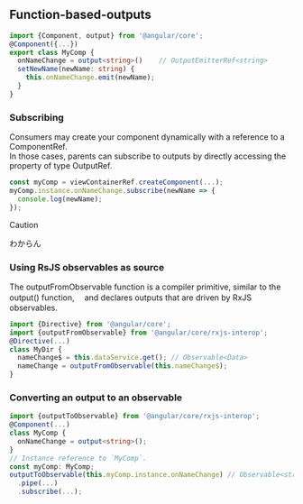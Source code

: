 ## Function-based-outputs

```ts
import {Component, output} from '@angular/core';
@Component({...})
export class MyComp {
  onNameChange = output<string>()    // OutputEmitterRef<string>
  setNewName(newName: string) {
    this.onNameChange.emit(newName);
  }
}
```

### Subscribing
Consumers may create your component dynamically with a reference to a ComponentRef.  
In those cases, parents can subscribe to outputs by directly accessing the property of type OutputRef.
```ts
const myComp = viewContainerRef.createComponent(...);
myComp.instance.onNameChange.subscribe(newName => {
  console.log(newName);
});
```

> [!CAUTION]
> わからん

### Using RsJS observables as source
The outputFromObservable function is a compiler primitive, similar to the output() function,　 
and declares outputs that are driven by RxJS observables.
```ts
import {Directive} from '@angular/core';
import {outputFromObservable} from '@angular/core/rxjs-interop';
@Directive(...)
class MyDir {
  nameChange$ = this.dataService.get(); // Observable<Data>
  nameChange = outputFromObservable(this.nameChange$);
}
```

### Converting an output to an observable
```ts
import {outputToObservable} from '@angular/core/rxjs-interop';
@Component(...)
class MyComp {
  onNameChange = output<string>();
}
// Instance reference to `MyComp`.
const myComp: MyComp;
outputToObservable(this.myComp.instance.onNameChange) // Observable<string>
  .pipe(...)
  .subscribe(...);
```
